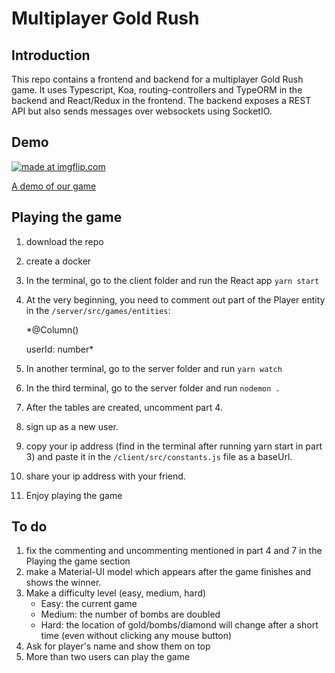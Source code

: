 # Multiplayer Gold Rush
## Introduction
This repo contains a frontend and backend for a multiplayer Gold Rush game. It uses Typescript, Koa, routing-controllers and TypeORM in the backend and React/Redux in the frontend. The backend exposes a REST API but also sends messages over websockets using SocketIO. 

## Demo
<a href="https://imgflip.com/gif/2hoat5"><img src="https://i.imgflip.com/2hoat5.gif" title="made at imgflip.com"/></a>

[A demo of our game](client/src/images/demo.gif)

## Playing the game
1. download the repo
2. create a docker
3. In the terminal, go to the client folder and run the React app `yarn start`
4. At the very beginning, you need to comment out part of the Player entity in the `/server/src/games/entities`:

    *@Column()

    userId: number*
5. In another terminal, go to the server folder and run `yarn watch`
6. In the third terminal, go to the server folder and run `nodemon .`
7. After the tables are created, uncomment part 4.
8. sign up as a new user.
9. copy your ip address (find in the terminal after running yarn start in part 3) and paste it in the `/client/src/constants.js` file as a baseUrl.
10. share your ip address with your friend.
9. Enjoy playing the game

## To do
1. fix the commenting and uncommenting mentioned in part 4 and 7 in the Playing the game section
2. make a Material-UI model which appears after the game finishes and shows the winner.
3. Make a difficulty level (easy, medium, hard)
   - Easy: the current game
   - Medium: the number of bombs are doubled
   - Hard: the location of gold/bombs/diamond will change after a short time (even without clicking any mouse button)
4. Ask for player's name and show them on top
5. More than two users can play the game


